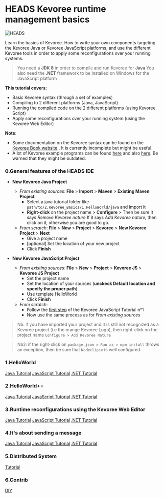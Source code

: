 HEADS Kevoree runtime management basics
===

![HEADS](http://heads-project.eu/sites/default/files/heads_large.png)

Learn the basics of Kevoree. How to write your own components targeting the Kevoree Java or Kevoree JavaScript platforms, and use the different Kevoree tools in order to apply some reconfigurations over your running systems.

> You need a **JDK 8** in order to compile and run Kevoree for **Java**
> You also need the **.NET** framework to be installed on Windows for the JavaScript platform


**This tutorial covers:**

* Basic Kevoree syntax (through a set of examples)
* Compiling to 2 different platforms (Java, JavaScript)
* Running the compiled code on the 2 different platforms (using Kevoree Script)
* Apply some reconfigurations over your running system (using the Kevoree Web Editor)

**Note:**

* Some documentation on the Kevoree syntax can be found on the [Kevoree Book website](http://kevoree.github.io/kevoree-book/) . It is currently incomplete but might be useful.
* A lot of Kevoree example programs can be found [here](https://github.com/kevoree/kevoree-library) and also [here](https://github.com/kevoree/kevoree-samples). Be warned that they might be outdated.

### 0.General features of the HEADS IDE
  - **New Kevoree Java Project**
    - *From existing sources*: **File** > **Import** > **Maven** > **Existing Maven Project**
      - Select a java tutorial folder like  `path/to/2.Kevoree_Basics/1.HelloWorld/java` and import it
      - **Right-click** on the project name > **Configure** > Then be sure it says *Remove Kevoree nature*
        If it says *Add Kevoree nature*, then click on it, otherwise you are good to go.
    - *From scratch*: **File** > **New** > **Project** > **Kevoree** > **New Kevoree Project** > **Next**
      - Give a project name
      - [optional] Set the location of your new project
      - Click **Finish**


  - **New Kevoree JavaScript Project**
    - *From existing sources*: **File** > **New** > **Project** > **Kevoree JS** > **Kevoree JS Project**
      - Set the project name
      - Set the location of your sources (**unckeck Default location and specify the proper path**)
      - Use template HelloWorld
      - Click **Finish**
    - *From scratch*:
      - Follow the [first step](https://github.com/HEADS-project/training/tree/master/2.Kevoree_Basics/1.HelloWorld/js) of the Kevoree JavaScript Tutorial n°1
      - Now use the same process as for *From existing sources*


> Nb: if you have imported your project and it is still not recognized as a Kevoree project (i.e the orange Kevoree Logo), then right-click on the project name  `Configure > Add Kevoree Nature`

> Nb2: if the right-click on `package.json > Run as > npm install` throws an exception, then be sure that `Nodeclipse` is well configured.

### 1.HelloWorld
[Java Tutorial](https://github.com/HEADS-project/training/tree/master/2.Kevoree_Basics/1.HelloWorld/java)
[JavaScript Tutorial](https://github.com/HEADS-project/training/tree/master/2.Kevoree_Basics/1.HelloWorld/js)
[.NET Tutorial](https://github.com/kgiannakakisATC/training/tree/master/2.Kevoree_Basics/1.HelloWorld/dotnet)

### 2.HelloWorld++
[Java Tutorial](https://github.com/HEADS-project/training/tree/master/2.Kevoree_Basics/2.HelloWorld++/java)
[JavaScript Tutorial](https://github.com/HEADS-project/training/tree/master/2.Kevoree_Basics/2.HelloWorld++/js)
[.NET Tutorial](https://github.com/HEADS-project/training/tree/master/2.Kevoree_Basics/2.HelloWorld++/dotnet)

### 3.Runtime reconfigurations using the Kevoree Web Editor
[Java Tutorial](https://github.com/HEADS-project/training/tree/master/2.Kevoree_Basics/3.Runtime_Reconfigurations/java)
[JavaScript Tutorial](https://github.com/HEADS-project/training/tree/master/2.Kevoree_Basics/3.Runtime_Reconfigurations/js)
[.NET Tutorial](https://github.com/HEADS-project/training/tree/master/2.Kevoree_Basics/3.Runtime_Reconfigurations/dotnet)

### 4.It's about sending a message
[Java Tutorial](https://github.com/HEADS-project/training/tree/master/2.Kevoree_Basics/4.Its_About_Sending_A_Message/java)
[JavaScript Tutorial](https://github.com/HEADS-project/training/tree/master/2.Kevoree_Basics/4.Its_About_Sending_A_Message/js)
[.NET Tutorial](https://github.com/HEADS-project/training/tree/master/2.Kevoree_Basics/4.Its_About_Sending_A_Message/dotnet)

### 5.Distributed System
[Tutorial](https://github.com/HEADS-project/training/tree/master/2.Kevoree_Basics/5.Distributed_System)

### 6.Contrib
[DIY](https://github.com/HEADS-project/training/tree/master/2.Kevoree_Basics/6.Contrib)
